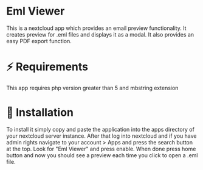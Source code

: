 # Eml Viewer
This is a nextcloud app which provides an email preview functionality. 
It creates preview for .eml files and displays it as a modal. It also provides an easy PDF export function.

# :zap: Requirements
This app requires php version greater than 5 and mbstring extension

# :rocket: Installation

To install it simply copy and paste the application into the apps directory of your nextcloud server instance. 
After that log into nextcloud and if you have admin rights navigate to your account > Apps and press the search button at the top.
Look for "Eml Viewer" and press enable. 
When done press home button and now you should see a preview each time you click to open a .eml file.